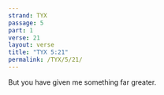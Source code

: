 ```yaml
---
strand: TYX
passage: 5
part: 1
verse: 21
layout: verse
title: "TYX 5:21"
permalink: /TYX/5/21/
---
```

But you have given me something far greater.
